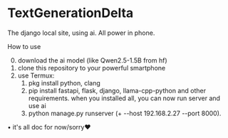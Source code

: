 # TextGenerationDelta
 The django local site, using ai.
 All power in phone.

How to use

0. download the ai model (like Qwen2.5-1.5B from hf)
1. clone this repository to your powerful smartphone
2. use Termux:
   1. pkg install python, clang
   2. pip install fastapi, flask, django, llama-cpp-python and other requirements. 
   when you installed all, you can now run server and use ai
   3. python manage.py runserver (+ --host 192.168.2.27 --port 8000).

• it's all doc for now/sorry♥
